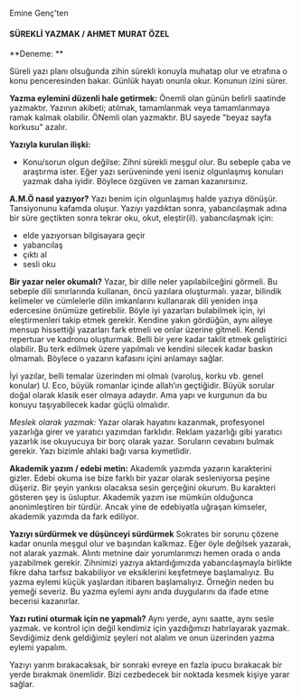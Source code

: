 Emine Genç'ten
#### SÜREKLİ YAZMAK / AHMET MURAT ÖZEL
**Deneme: **  

Süreli yazı planı olsuğunda zihin sürekli konuyla muhatap olur ve etrafına o konu penceresinden bakar. Günlük hayatı onunla okur. Konunun izini sürer.

**Yazma eylemini düzenli hale getirmek:** Önemli olan günün belirli saatinde yazmaktır. Yazının akibeti; atılmak, tamamlanmak veya tamamlanmaya ramak kalmak olabilir. ÖNemli olan yazmaktır. BU sayede "beyaz sayfa korkusu" azalır. 

**Yazıyla kurulan ilişki:**
* Konu/sorun olgun değilse: Zihni sürekli meşgul olur. Bu sebeple çaba ve araştırma ister. Eğer yazı serüveninde yeni iseniz olgunlaşmış konuları yazmak daha iyidir. Böylece özgüven ve zaman kazanırsınız. 

**A.M.Ö nasıl yazıyor?** 
Yazı benim için olgunlaşmış halde yazıya dönüşür. Tansiyonunu kafamda oluşur. 
Yazıyı yazdıktan sonra,
yabancılaşmak adına bir süre geçtikten sonra tekrar oku, okut, eleştir(il).
yabancılaşmak için: 
- elde yazıyorsan bilgisayara geçir
- yabancılaş
- çıktı al
- sesli oku 

**Bir yazar neler okumalı?**
Yazar, bir dille neler yapılabilceğini görmeli. Bu sebeple dili sınırlarında kullanan, öncü yazılara oluşturmalı. yazar, bilindik kelimeler ve cümlelerle dilin imkanlarını kullanarak dili yeniden inşa edercesine önümüze getirebilir.
Böyle iyi yazarları bulabilmek için, iyi eleştirmenleri takip etmek gerekir.
Kendine yakın gördüğün, aynı aileye mensup hissettiği yazarları fark etmeli ve onlar üzerine gitmeli. Kendi repertuar ve kadronu oluşturmak. 
Belli bir yere kadar taklit etmek geliştirici olabilir. Bu terk edilmek üzere yapılmalı ve kendini silecek kadar baskın olmamalı. Böylece o yazarın kafasını içini anlamayı sağlar. 

İyi yazılar, belli temalar üzerinden mi olmalı (varoluş, korku vb. genel konular)
U. Eco, büyük romanlar içinde allah’ın geçtiğidir. Büyük sorular doğal olarak klasik eser olmaya adaydır. Ama yapı ve kurgunun da bu konuyu taşıyabilecek kadar güçlü olmalıdır.

*Meslek olarak yazmak:* Yazar olarak hayatını kazanmak, profesyonel yazarlığa girer ve yaratıcı yazımdan farklıdır. Reklam yazarlığı gibi
yaratıcı yazarlık ise okuyucuya bir borç olarak yazar. Soruların cevabını bulmak gerekir. Yazı bizimle ahlaki bağı varsa kıymetlidir. 

**Akademik yazım / edebi metin:**
Akademik yazımda yazarın karakterini gizler. Edebi okuma ise bize farklı bir yazar olarak sesleniyorsa peşine düşeriz. Bir şeyin yankısı olacaksa sesin gerçeğini okurum. Bu karakteri gösteren şey is üsluptur. Akademik yazım ise mümkün olduğunca anonimleştiren bir türdür. Ancak yine de edebiyatla uğraşan kimseler, akademik yazımda da fark ediliyor. 

**Yazıyı sürdürmek ve düşünceyi sürdürmek**
Sokrates bir sorunu çözene kadar onunla meşgul olur ve başından kalkmaz. Eğer öyle değilsek yazarak, not alarak yazmak. Alıntı metnine dair yorumlarımızı hemen orada o anda yazabilmek gerekir. Zihnimizi yazıya aktardığımızda yabancılaşmayla birlikte fikre daha tarfsız bakabiliyor ve eksiklerini keşfetmeye başlamalıyız. 
Bu yazma eylemi küçük yaşlardan itibaren başlamalıyız. Örneğin neden bu yemeği severiz. Bu yazma eylemi aynı anda duygularını da ifade etme becerisi kazanırlar. 

**Yazı rutini oturmak için ne yapmalı?**
Aynı yerde, aynı saatte, aynı sesle yazmak. ve kontrol için değil kendimiz için yazdığımızı hatırlayarak yazmak. 
Sevdiğimiz denk geldiğimiz şeyleri not alalım ve onun üzerinden yazma eylemi yapalım. 

Yazıyı yarım bırakacaksak, bir sonraki evreye en fazla ipucu bırakacak bir yerde bırakmak önemlidir. Bizi cezbedecek bir noktada kesmek kişiye yarar sağlar.
